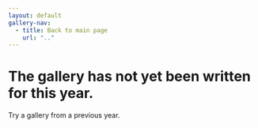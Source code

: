 ```yaml
---
layout: default
gallery-nav:
  - title: Back to main page
    url: ".."
---
```


# The gallery has not yet been written for this year.

Try a gallery from a previous year.
